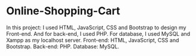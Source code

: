 # Online-Shopping-Cart
In this project: I used HTML, JavaScript, CSS and Bootstrap to design my Front-end. And for back-end, I used PHP. For database, I used MySQL and Xampp as my localhost server. 
Front-end: HTML, JavaScript, CSS and Bootstrap.
Back-end: PHP. 
Database: MySQL.

